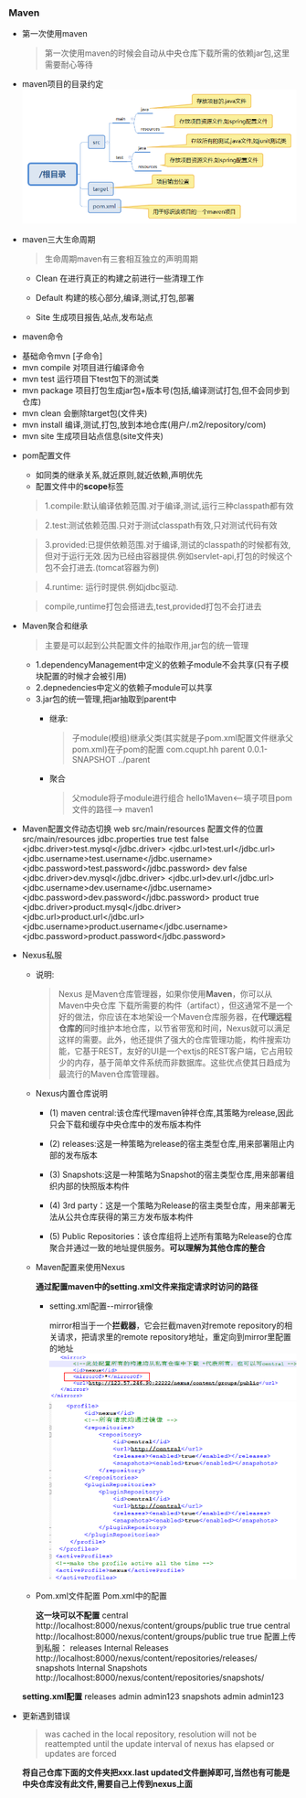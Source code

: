 ### Maven
+ 第一次使用maven
  > 第一次使用maven的时候会自动从中央仓库下载所需的依赖jar包,这里需要耐心等待

+ maven项目的目录约定
  ![](/images/Maven目录.png)

+ maven三大生命周期
  > 生命周期maven有三套相互独立的声明周期

    - Clean 在进行真正的构建之前进行一些清理工作

    - Default 构建的核心部分,编译,测试,打包,部署

    - Site 生成项目报告,站点,发布站点

+  maven命令
  -  基础命令mvn [子命令]
  - mvn compile 对项目进行编译命令
  - mvn test 运行项目下test包下的测试类
  - mvn package 项目打包生成jar包+版本号(包括,编译测试打包,但不会同步到仓库)
  - mvn clean 会删除target包(文件夹)
  - mvn install  编译,测试,打包,放到本地仓库(用户/.m2/repository/com)
  - mvn site 生成项目站点信息(site文件夹)

+ pom配置文件
  - 如同类的继承关系,就近原则,就近依赖,声明优先
  - 配置文件中的**scope**标签
   > 1.compile:默认编译依赖范围.对于编译,测试,运行三种classpath都有效

    > 2.test:测试依赖范围.只对于测试classpath有效,只对测试代码有效

    > 3.provided:已提供依赖范围.对于编译,测试的classpath的时候都有效,但对于运行无效.因为已经由容器提供.例如servlet-api,打包的时候这个包不会打进去.(tomcat容器为例)

   > 4.runtime: 运行时提供.例如jdbc驱动.

   > compile,runtime打包会搭进去,test,provided打包不会打进去

+ Maven聚合和继承
    > 主要是可以起到公共配置文件的抽取作用,jar包的统一管理

    - 1.dependencyManagement中定义的依赖子module不会共享(只有子模块配置的时候才会被引用)
    - 2.depnedencies中定义的依赖子module可以共享
    - 3.jar包的统一管理,把jar抽取到parent中
      - 继承:
        > 子module(模组)继承父类(其实就是子pom.xml配置文件继承父pom.xml)在子pom的配置
              <parent>
              <groupId>com.cqupt.hh</groupId>
              <artifactId>parent</artifactId>
              <version>0.0.1-SNAPSHOT</version>
              <relativePath>../parent</relativePath>
              </parent>

      - 聚合
          > 父module将子module进行组合
              <modules>
            		<module>hello1Maven</module><--填子项目pom文件的路径-->
            		<module>maven1</module>
            	</modules>

+ Maven配置文件动态切换
      <build>
        <finalName>web</finalName>
        <resources>
          <resource>
            <directory>src/main/resources</directory>
            <includes>
              <include>配置文件的位置</include>
            </includes>
          </resource>
          <!-- 设置对auto-config.properties，jdbc.properties进行过虑，即这些文件中的${key}会被替换掉为真正的值 -->
          <resource>
            <directory>src/main/resources</directory>
            <includes>
              <include>jdbc.properties</include>
            </includes>
            <filtering>true</filtering>
          </resource>
        </resources>
      </build>
      <profiles>
        <profile>
          <id>test</id>
          <activation>
            <activeByDefault>false</activeByDefault>
          </activation>
          <properties>
            <jdbc.driver>test.mysql</jdbc.driver>
            <jdbc.url>test.url</jdbc.url>
            <jdbc.username>test.username</jdbc.username>
            <jdbc.password>test.password</jdbc.password>
          </properties>
        </profile>
        <profile>
          <id>dev</id>
          <activation>
            <activeByDefault>false</activeByDefault>
          </activation>
          <properties>
            <jdbc.driver>dev.mysql</jdbc.driver>
            <jdbc.url>dev.url</jdbc.url>
            <jdbc.username>dev.username</jdbc.username>
            <jdbc.password>dev.password</jdbc.password>
          </properties>
        </profile>
        <profile>
          <id>product</id>
          <activation>
            <activeByDefault>true</activeByDefault>
          </activation>
          <properties>
            <jdbc.driver>product.mysql</jdbc.driver>
            <jdbc.url>product.url</jdbc.url>
            <jdbc.username>product.username</jdbc.username>
            <jdbc.password>product.password</jdbc.password>
          </properties>
        </profile>
      </profiles>

+ Nexus私服
  - 说明:
    > Nexus 是Maven仓库管理器，如果你使用**Maven**，你可以从Maven中央仓库 下载所需要的构件（artifact），但这通常不是一个好的做法，你应该在本地架设一个Maven仓库服务器，在**代理远程仓库的**同时维护本地仓库，以节省带宽和时间，Nexus就可以满足这样的需要。此外，他还提供了强大的仓库管理功能，构件搜索功能，它基于REST，友好的UI是一个extjs的REST客户端，它占用较少的内存，基于简单文件系统而非数据库。这些优点使其日趋成为最流行的Maven仓库管理器。

  - Nexus内置仓库说明
    - (1) maven central:该仓库代理maven钟祥仓库,其策略为release,因此只会下载和缓存中央仓库中的发布版本构件

    - (2) releases:这是一种策略为release的宿主类型仓库,用来部署阻止内部的发布版本

    - (3) Snapshots:这是一种策略为Snapshot的宿主类型仓库,用来部署组织内部的快照版本构件

    - (4) 3rd party：这是一个策略为Release的宿主类型仓库，用来部署无法从公共仓库获得的第三方发布版本构件

    - (5) Public Repositories：该仓库组将上述所有策略为Release的仓库聚合并通过一致的地址提供服务。**可以理解为其他仓库的整合**

  - Maven配置来使用Nexus

    **通过配置maven中的setting.xml文件来指定请求时访问的路径**

    - setting.xml配置--mirror镜像

      mirror相当于一个**拦截器**，它会拦截maven对remote repository的相关请求，把请求里的remote repository地址，重定向到mirror里配置的地址
      ![](/images/mirror.png)
      ![](/images/mirror2.png)

  - Pom.xml文件配置
  Pom.xml中的配置

    **这一块可以不配置**
    	<repositories>
    			 <repository>
    				 <id>central</id>
    				 <url>http://localhost:8000/nexus/content/groups/public</url>
    				 <releases><enabled>true</enabled></releases>
    			 	 <snapshots><enabled>true</enabled></snapshots>
    			 </repository>
    		 </repositories>
    		 <pluginRepositories>
    			 <pluginRepository>
    				 <id>central</id>
    				 <url>http://localhost:8000/nexus/content/groups/public</url>
    				 <releases><enabled>true</enabled></releases>
    				 <snapshots><enabled>true</enabled></snapshots>
    			 </pluginRepository>
    		 </pluginRepositories>
      配置上传到私服：
    	<distributionManagement>
    	<repository>
    	    <id>releases</id>
    	    <name>Internal Releases</name>
    	    <url>http://localhost:8000/nexus/content/repositories/releases/</url>
    	</repository>
    	<snapshotRepository>
    	    <id>snapshots</id>
    	    <name>Internal Snapshots</name>
    	    <url>http://localhost:8000/nexus/content/repositories/snapshots/</url>
    	</snapshotRepository>
      </distributionManagement>

   **setting.xml配置**
          <servers>
           	<server>
           		<id> releases </id>
           <username>admin</username>
           <password>admin123</password>
           </server>
            <server>
            <id> snapshots </id>
            <username>admin</username>
            <password>admin123</password>
            </server>
          </servers>

- 更新遇到错误
  > was cached in the local repository, resolution will not be reattempted until the update interval of nexus has elapsed or updates are forced

  **将自己仓库下面的文件夹把xxx.last
  updated文件删掉即可,当然也有可能是中央仓库没有此文件,需要自己上传到nexus上面**
